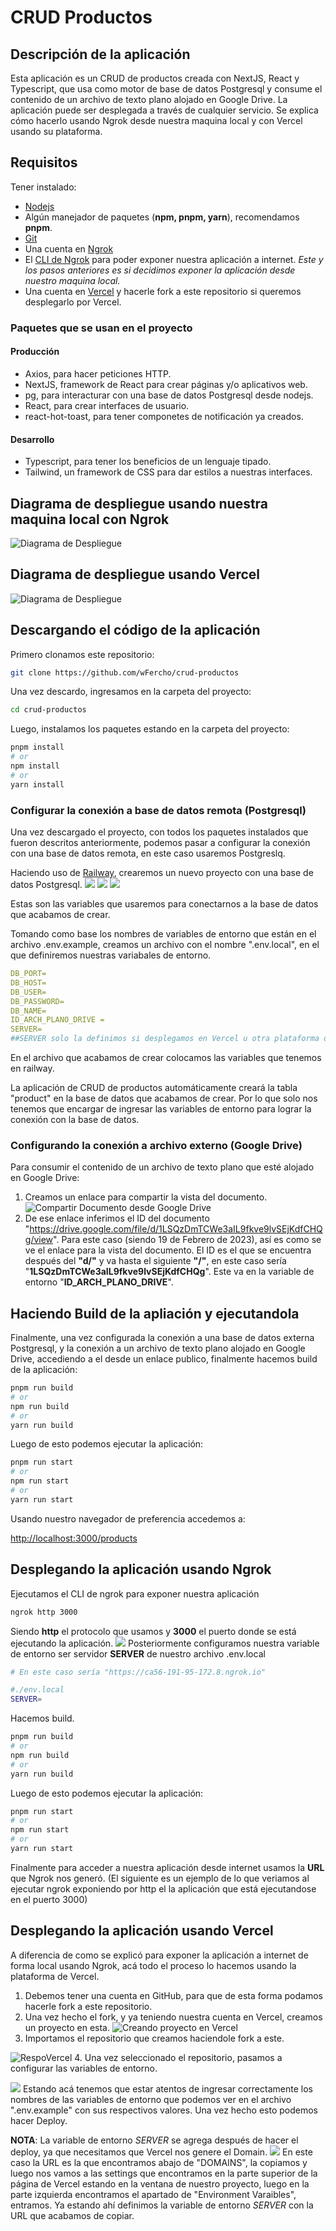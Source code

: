 
# CRUD Productos
## Descripción de la aplicación
Esta aplicación es un CRUD de productos creada con NextJS, React y Typescript, que usa como motor de base de datos Postgresql y consume el contenido de un archivo de texto plano alojado en Google Drive. La aplicación puede ser desplegada a través de cualquier servicio. Se explica cómo hacerlo usando Ngrok desde nuestra maquina local y con Vercel usando su plataforma.
## Requisitos
Tener instalado:
- [Nodejs](https://nodejs.org/en/)
- Algún manejador de paquetes (**npm, pnpm, yarn**), recomendamos **pnpm**.
- [Git](https://git-scm.com/)
- Una cuenta en [Ngrok](https://ngrok.com/)
- El [CLI de Ngrok](https://ngrok.com/download) para poder exponer nuestra aplicación a internet. *Este y los pasos anteriores es si decidimos exponer la aplicación desde nuestro maquina local.*
- Una cuenta en [Vercel](https://vercel.com/) y hacerle fork a este repositorio si queremos desplegarlo por Vercel.
### Paquetes que se usan en el proyecto
#### Producción
- Axios, para hacer peticiones HTTP.
- NextJS, framework de React para crear páginas y/o aplicativos web.
- pg, para interacturar con una base de datos Postgresql desde nodejs.
- React, para crear interfaces de usuario.
- react-hot-toast, para tener componetes de notificación ya creados.
#### Desarrollo
- Typescript, para tener los beneficios de un lenguaje tipado.
- Tailwind, un framework de CSS para dar estilos a nuestras interfaces.
## Diagrama de despliegue usando nuestra maquina local con Ngrok
![Diagrama de Despliegue](./images/diagrama-despliegue.png)
## Diagrama de despliegue usando Vercel
![Diagrama de Despliegue](./images/vercel-deploy-diagrama.png)
## Descargando el código de la aplicación
Primero clonamos este repositorio:
```bash
git clone https://github.com/wFercho/crud-productos
```
Una vez descardo, ingresamos en la carpeta del proyecto:
```bash
cd crud-productos
```

Luego, instalamos los paquetes estando en la carpeta del proyecto:
```bash
pnpm install
# or
npm install
# or
yarn install
```

### Configurar la conexión a base de datos remota (Postgresql)
Una vez descargado el proyecto, con todos los paquetes instalados que fueron descritos anteriormente, podemos pasar a configurar la conexión con una base de datos remota, en este caso usaremos Postgreslq.  

Haciendo uso de [Railway](https://railway.app/), crearemos un nuevo proyecto con una base de datos Postgresql.
![](./images/railway-home-page.png)
![](./images/railway-project-selection.png)
![](./images/railway-variables.png)


Estas son las variables que usaremos para conectarnos a la base de datos que acabamos de crear.  

Tomando como base los nombres de variables de entorno que están en el archivo .env.example, creamos un archivo con el nombre  ".env.local", en el que definiremos nuestras variabales de entorno.
```yaml
DB_PORT=
DB_HOST=
DB_USER=
DB_PASSWORD=
DB_NAME=
ID_ARCH_PLANO_DRIVE =
SERVER=
##SERVER solo la definimos si desplegamos en Vercel u otra plataforma diferente, o cuando usamos ngrok para exponer nuestra maquina local
```
En el archivo que acabamos de crear colocamos las variables que tenemos en railway.  

La aplicación de CRUD de productos automáticamente creará la tabla "product" en la base de datos que acabamos de crear. Por lo que solo nos tenemos que encargar de ingresar las variables de entorno para lograr la conexión con la base de datos.

### Configurando la conexión a archivo externo (Google Drive)
Para consumir el contenido de un archivo de texto plano que esté alojado en Google Drive: 
1. Creamos un enlace para compartir la vista del documento.
![Compartir Documento desde Google Drive](./images/compartir-documento-google-drive.png)
2. De ese enlace inferimos el ID del documento
"https://drive.google.com/file/d/1LSQzDmTCWe3aIL9fkve9lvSEjKdfCHQg/view". 
Para este caso (siendo 19 de Febrero de 2023), así es como se ve el enlace para la vista del documento. El ID es el que se encuentra después del **"d/"** y va hasta el siguiente **"/"**, en este caso sería "**1LSQzDmTCWe3aIL9fkve9lvSEjKdfCHQg**". Este va en la variable de entorno "**ID_ARCH_PLANO_DRIVE**".
## Haciendo Build de la apliación y ejecutandola
Finalmente, una vez configurada la conexión a una base de datos externa Postgresql, y la conexión a un archivo de texto plano alojado en Google Drive, accediendo a el desde un enlace publico, finalmente hacemos build de la aplicación:
```bash
pnpm run build
# or
npm run build
# or
yarn run build
```
Luego de esto podemos ejecutar la aplicación:
```bash
pnpm run start
# or
npm run start
# or
yarn run start
```

Usando nuestro navegador de preferencia accedemos a:

 [http://localhost:3000/products](http://localhost:3000/products) 
## Desplegando la aplicación usando Ngrok
Ejecutamos el CLI de ngrok para exponer nuestra aplicación
```bash
ngrok http 3000
```
Siendo **http** el protocolo que usamos y **3000** el puerto donde se  está ejecutando la aplicación.
![](./images/ngrok-http-connection.png)
Posteriormente configuramos nuestra variable de entorno ser servidor **SERVER** de nuestro archivo .env.local
```bash
# En este caso sería "https://ca56-191-95-172.8.ngrok.io"

#./env.local
SERVER=
``` 
Hacemos build.
```bash
pnpm run build
# or
npm run build
# or
yarn run build
```
Luego de esto podemos ejecutar la aplicación:
```bash
pnpm run start
# or
npm run start
# or
yarn run start
```
Finalmente para acceder a nuestra aplicación desde internet usamos la **URL** 	que Ngrok nos generó. (El siguiente es un ejemplo de lo que veriamos al ejecutar ngrok exponiendo por http el la aplicación que está ejecutandose en el puerto 3000)

## Desplegando la aplicación usando Vercel
A diferencia de como se explicó para exponer la aplicación a internet de forma local usando Ngrok, acá todo el proceso lo hacemos usando la plataforma de Vercel.  
1. Debemos tener una cuenta en GitHub, para que de esta forma podamos hacerle fork a este repositorio.
2. Una vez hecho el fork, y ya teniendo nuestra cuenta en Vercel, creamos un proyecto en esta.
![Creando proyecto en Vercel](./images/creando-proyecto-vercel.png)
3. Importamos el repositorio que creamos haciendole fork a este.

![RespoVercel](./images/import-git-repository-vercel.png)
4. Una vez seleccionado el repositorio, pasamos a configurar las variables de entorno. 

![](./images/vercel-variables-entorno.png)
Estando acá tenemos que estar atentos de ingresar correctamente los nombres de las variables de entorno que podemos ver en el archivo ".env.example" con sus respectivos valores. Una vez hecho esto podemos hacer Deploy.

**NOTA**: La variable de entorno *SERVER* se agrega después de hacer el deploy, ya que necesitamos que Vercel nos genere el Domain.
![](./images/domain-dashboard.png)
En este caso la URL es la que encontramos abajo de "DOMAINS", la copiamos y luego nos vamos a las settings que encontramos en la parte superior de la página de Vercel estando en la ventana de nuestro proyecto, luego en la parte izquierda encontramos el apartado de "Environment Varaibles", entramos. Ya estando ahí definimos la variable de entorno *SERVER* con la URL que acabamos de copiar.